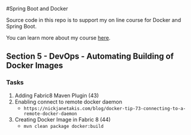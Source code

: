 #Spring Boot and Docker

Source code in this repo is to support my on line course for Docker and Spring Boot. 

You can learn more about my course [here](http://courses.springframework.guru).

##  Section 5 - DevOps - Automating Building of Docker Images

### Tasks
1.  Adding Fabric8 Maven Plugin (43)
2.  Enabling connect to remote docker daemon
    -  `https://nickjanetakis.com/blog/docker-tip-73-connecting-to-a-remote-docker-daemon`
3.  Creating Docker Image in Fabric 8 (44) 
    -  `mvn clean package docker:build`
